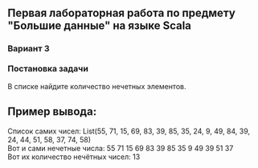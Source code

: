 ## Первая лабораторная работа по предмету "Большие данные" на языке Scala 

### Вариант 3 <br><br>  Постановка задачи 

В списке найдите количество нечетных элементов.

## Пример вывода:

Список самих чисел: List(55, 71, 15, 69, 83, 39, 85, 35, 24, 9, 49, 84, 39, 24, 44, 51, 58, 37, 74, 58) <br>
Вот и сами нечетные числа: 55 71 15 69 83 39 85 35 9 49 39 51 37 <br>
Вот их количество нечётных чисел: 13 <br>